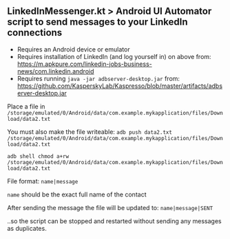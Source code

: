 ## LinkedInMessenger.kt > Android UI Automator script to send messages to your LinkedIn connections

* Requires an Android device or emulator
* Requires installation of LinkedIn (and log yourself in) on above from:
https://m.apkpure.com/linkedin-jobs-business-news/com.linkedin.android
* Requires running `java -jar adbserver-desktop.jar` from:
https://github.com/KasperskyLab/Kaspresso/blob/master/artifacts/adbserver-desktop.jar

Place a file in `/storage/emulated/0/Android/data/com.example.mykapplication/files/Download/data2.txt`

You must also make the file writeable:
`adb push data2.txt /storage/emulated/0/Android/data/com.example.mykapplication/files/Download/data2.txt`

`adb shell chmod a+rw /storage/emulated/0/Android/data/com.example.mykapplication/files/Download/data2.txt`

File format:
`name|message`

`name` should be the exact full name of the contact

After sending the message the file will be updated to:
`name|message|SENT`

..so the script can be stopped and restarted without sending any messages as duplicates.